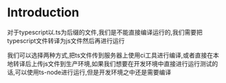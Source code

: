 # Introduction

对于typescript以.ts为后缀的文件,我们是不能直接编译运行的,我们需要把typescript文件转译为js文件然后再进行运行


我们可以选择两种方式,把ts文件传到服务器上使用ci工具进行编译,或者直接在本地转译后上传js文件到生产环境,如果我们想要在开发环境中直接进行运行测试的话,可以使用ts-node进行运行,但是开发环境之中还是需要编译
